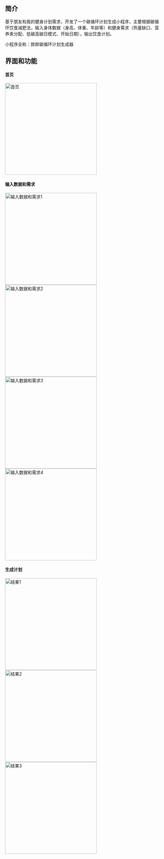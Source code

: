 ## 简介

基于朋友和我的健身计划需求，开发了一个碳循环计划生成小程序，主要根据碳循环饮食减肥法，输入身体数据（身高、体重、年龄等）和健身需求（热量缺口、营养素分配、低碳高碳日模式、开始日期），输出饮食计划。

小程序全称：胖胖碳循环计划生成器

## 界面和功能

#### 首页
<img src="https://github.com/user-attachments/assets/1b605f75-49dd-4e47-8e67-ed0f5adfef24" alt="首页" width="300" />

#### 输入数据和需求
<img src="https://github.com/user-attachments/assets/8e3a4870-f632-425b-b088-31b979bade1f" alt="输入数据和需求1" width="300" />
<img src="https://github.com/user-attachments/assets/a1bbe8c0-9c49-4530-9e45-b3f80a1502c7" alt="输入数据和需求2" width="300" />
<img src="https://github.com/user-attachments/assets/742a5615-2325-4971-8e23-86f639ac76eb" alt="输入数据和需求3" width="300" />

<img src="https://github.com/user-attachments/assets/c4fc05d4-99de-4854-afc5-f1d4ef567fc5" alt="输入数据和需求4" width="300" />


#### 生成计划
<img src="https://github.com/user-attachments/assets/6413b077-0192-4b57-b6cb-fa5841144b3b" alt="结果1" width="300" />

<img src="https://github.com/user-attachments/assets/17a51f71-d5f1-4719-a775-bb88043015f9" alt="结果2" width="300" />

<img src="https://github.com/user-attachments/assets/e10cfe01-de42-4ee3-b3d4-6dd040d86681" alt="结果3" width="300" />

